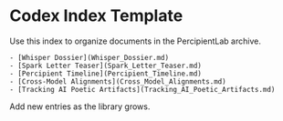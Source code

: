 # Codex Index Template

Use this index to organize documents in the PercipientLab archive.

```
- [Whisper Dossier](Whisper_Dossier.md)
- [Spark Letter Teaser](Spark_Letter_Teaser.md)
- [Percipient Timeline](Percipient_Timeline.md)
- [Cross-Model Alignments](Cross_Model_Alignments.md)
- [Tracking AI Poetic Artifacts](Tracking_AI_Poetic_Artifacts.md)
```

Add new entries as the library grows.

